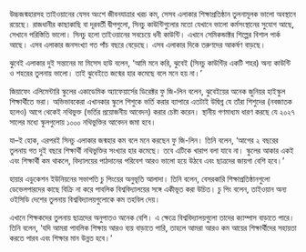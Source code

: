 উচ্চজন্মহারসহ তাইওয়ানের যেসব অংশে জীবনযাত্রার খরচ কম, সেসব এলাকার শিক্ষাপ্রতিষ্ঠান তুলনামূলক ভালো অবস্থানে রয়েছে। রাজধানীর কাছাকাছি বা দূরবর্তী দ্বীপগুলো, সিনচু কাউন্টিগুলোর মতো যেখানে ভালো কর্মসংস্থানের সুযোগ আছে, সেখানে পরিস্তিতি ভালো। সিনচু হলো তাইওয়ানের সবচেয়ে ধনী কাউন্টি। এখানে সেমিকন্ডাক্টর শিল্পের বিশাল পার্ক আছে। এসব এলাকার জনসংখ্যা গত পাঁচ বছরে বেড়েছে। এসব এলাকার দিকে তরুণদের আকর্ষণ বাড়ছে।

ঝুবেই এলাকার দুই সন্তানের মা মিসেস হাউ বলেন, ‘আমি মনে করি, ঝুবেই (সিনচু কাউন্টির একটি শহর) অন্য কাউন্টি ও শহরের তুলনায় ভালো। তাই ঝুবেইতে জন্মের হার কমেছে বলে মনে হয় না।’

জিয়াফেং এলিমেন্টারি স্কুলের একাডেমিক অ্যাফেয়ার্সের ডিরেক্টর ফু জি-লিন বলেন, ঝুবেইয়ের অনেক জুনিয়র হাইস্কুল শিক্ষার্থীতে ভরা। অভিভাবকেরা এখানকার স্কুলে শিশুকে ভর্তি করার ব্যাপারে এতটাই উদ্বিগ্ন যে তাঁরা শিশুদের (নবজাতক হলেও) আগে থেকেই নথিভুক্ত (ভর্তির প্রয়োজনীয় আবেদন) করার চেষ্টা করেন। স্থানীয় গণমাধ্যম ধারণ করছে যে ২০২৭ সালের মধ্যে স্কুলগুলোয় ১০০০ নথিভুক্তির আবেদন জমা হবে।

যা–ই হোক, এরপরই সিনচু এলাকার জন্মহার কম বলে মনে করছেন ফু জি-লিন। তিনি বলেন, ‘আগের ২ বছরের তুলনায় গত দুই বছরে শিক্ষার্থী নথিভুক্তির সংখ্যার হার কমেছে। তবে এটিকে খারাপ বলা যাবে না। স্কুলের আকার একই এবং শিক্ষার্থী কম থাকলে, বিদ্যালয়ের পাঠদানের পরিবেশ আরও ভালো হয়ে উঠবে এবং ছাত্রদের জায়গা বেশি হবে।’

হায়ার এডুকেশন ইউনিয়নের সভাপতি চু পিংয়ের অনুভূতি আলাদা। তিনি বলেন, বেসরকারি শিক্ষাপ্রতিষ্ঠানগুলো ডেভেলপারদের কাছে বিক্রি না করে পাবলিক বিশ্ববিদ্যালয়ের সঙ্গে একীভূত করা উচিত। চু পিং বলেন, তাইওয়ান অন্য ওইসিডি দেশের তুলনায় বিশ্ববিদ্যালয়গুলোকে কম তহবিল দেয়।

এখানে শিক্ষকদের তুলনায় ছাত্রদের অনুপাতও অনেক বেশি। এ ক্ষেত্রে বিশ্ববিদ্যালয়গুলো তাদের ক্যাম্পাস বাড়াতে পারে। তিনি বলেন, ‘যদি আমরা পাবলিক শিক্ষায় আরও ব্যয় বাড়াতে পারি, তাহলে আমরা আরও কম আয়ের শিক্ষার্থীদের সহায়তা করতে পারব এবং শিক্ষার মান উন্নত হবে।’
